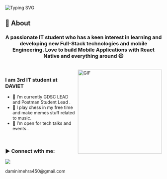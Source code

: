 ![Typing SVG](https://readme-typing-svg.herokuapp.com?font=Architects+Daughter&color=000000&size=30&lines=Hey!+It's+Damini!+👋;)
<!-- <h1 align="center">Hi 👋, I'm Damini</h1> -->

## 🧐 About

<h3 align="center"> A passionate IT student who has a keen interest in learning and developing new Full-Stack technologies and mobile Engineering. Love to build Mobile Applications with React Native and everything around 😄
</h3>

<br>

<img align="right" margin-top="20px" height="270px" alt="GIF" src="https://cdn.dribbble.com/users/1059583/screenshots/4171367/coding-freak.gif" />

### I am 3rd IT student at DAVIET 

- 🔭 I’m currently GDSC LEAD and Postman Student Lead .
- 🌱 I play chess in my free time  and make memes stuff related to music. 
- 👯 I’m open for tech talks and events .


</br>

<h3 align="left">▶ Connect with me:</h3>
  <p>
    <a href="https://www.linkedin.com/in/damini-mehra-569b22213/" target="_blank"><img src="https://img.shields.io/badge/-LinkedIn-222222?style=flat-square&logo=Linkedin&logoColor=white&link=https://www.linkedin.com/in/hgdsandakalum/)](https://www.linkedin.com/in/hgdsandakalum/"></a>
  </p>
<p>daminimehra450@gmail.com</p>
</br>

